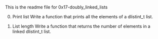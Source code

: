 This is the readme file for 0x17-doubly_linked_lists

0. Print list
Write a function that prints all the elements of a dlistint_t list.

1. List length
Write a function that returns the number of elements in a linked dlistint_t list.
